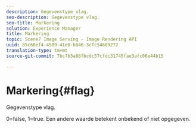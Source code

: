 ```yaml
---
description: Gegevenstype vlag.
seo-description: Gegevenstype vlag.
seo-title: Markering
solution: Experience Manager
title: Markering
topic: Scene7 Image Serving - Image Rendering API
uuid: 85c60ef4-4509-41e0-b846-3cfc54689272
translation-type: tm+mt
source-git-commit: 7bc7b3a86fbcdc57cfdc31745fae3afc06e44b15

---
```



# Markering{#flag}

Gegevenstype vlag.

0=false, 1=true. Een andere waarde betekent onbekend of niet opgegeven.
